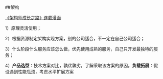 ##架构

[《架构师成长之路》连载漫画](http://www.jianshu.com/notebooks/2949459/latest)

  1）原理灵活使用；
  
  2）根据资源制定架构实现方案，别的公司适合，不一定在自己公司适合；
  
  3）什么阶段什么服务应该怎么做，优先使用成熟的服务，自己只开发最独特的服务；
  
  4）**产品选型**：技术方案对比，孰优孰劣，了解采取该方案的原因。**负载拓展**：假设遇到性能瓶颈，考虑水平扩展方案
